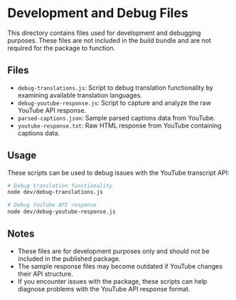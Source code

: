 # Development and Debug Files

This directory contains files used for development and debugging purposes. These files are not included in the build bundle and are not required for the package to function.

## Files

- `debug-translations.js`: Script to debug translation functionality by examining available translation languages.
- `debug-youtube-response.js`: Script to capture and analyze the raw YouTube API response.
- `parsed-captions.json`: Sample parsed captions data from YouTube.
- `youtube-response.txt`: Raw HTML response from YouTube containing captions data.

## Usage

These scripts can be used to debug issues with the YouTube transcript API:

```bash
# Debug translation functionality
node dev/debug-translations.js

# Debug YouTube API response
node dev/debug-youtube-response.js
```

## Notes

- These files are for development purposes only and should not be included in the published package.
- The sample response files may become outdated if YouTube changes their API structure.
- If you encounter issues with the package, these scripts can help diagnose problems with the YouTube API response format.
